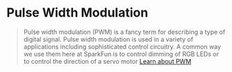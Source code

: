 # Pulse Width Modulation

> Pulse width modulation (PWM) is a fancy term for describing a type of digital signal. Pulse width modulation is used in a variety of applications including sophisticated control circuitry. A common way we use them here at SparkFun is to control dimming of RGB LEDs or to control the direction of a servo motor [Learn about PWM](https://learn.sparkfun.com/tutorials/pulse-width-modulation?_ga=1.187957866.310968540.1461470817)


